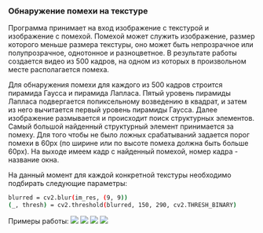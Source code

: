 ### Обнаружение помехи на текстуре
Программа принимает на вход изображение с текстурой и изображение с помехой. Помехой может служить изображение, размер которого меньше размера текстуры, оно может быть непрозрачное или полупрозрачное, однотонное и разноцветное.
В результате работы создается видео из 500 кадров, на одном из которых в произвольном месте располагается помеха.

Для обнаружения помехи для каждого из 500 кадров строится пирамида Гаусса и пирамида Лапласа. Пятый уровень пирамиды Лапласа подвергается попиксельному возведению в квадрат, и затем из него вычитается первый уровень пирамиды Гаусса. Далее изображение размывается и происходит поиск структурных элементов. Самый большой найденный структурный элемент принимается за помеху.
Для того чтобы не было ложных срабатываний задается порог помехи в 60px (по ширине или по высоте помеха должна быть больше 60px). На выходе имеем кадр с найденный помехой, номер кадра - название окна.

На данный момент для каждой конкретной текстуры необходимо подбирать следующие параметры: 
```sh
blurred = cv2.blur(im_res, (9, 9))
(_, thresh) = cv2.threshold(blurred, 150, 290, cv2.THRESH_BINARY)
```

Примеры работы:
![](https://pp.userapi.com/c639428/v639428753/56109/jhp3Jmy3kT0.jpg) ![](https://pp.userapi.com/c639428/v639428777/4b651/04-_y-MhSy4.jpg)
![](https://pp.userapi.com/c639428/v639428777/4b658/2T_DLkgoUnM.jpg) ![](https://pp.userapi.com/c639428/v639428777/4b65f/kL24hV3bdBk.jpg)